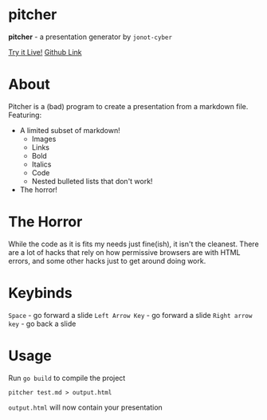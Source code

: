 # pitcher

**pitcher** - a presentation generator by `jonot-cyber`

[Try it Live!](https://jonot.me/pitcher)
[Github Link](https://github.com/jonot-cyber/pitcher)

# About

Pitcher is a (bad) program to create a presentation from a markdown file. Featuring:

- A limited subset of markdown!
  - Images
  - Links
  - Bold
  - Italics
  - Code
  - Nested bulleted lists that don't work!
- The horror!

# The Horror

While the code as it is fits my needs just fine(ish), it isn't the cleanest. There are a lot of hacks that rely on how permissive browsers are with HTML errors, and some other hacks just to get around doing work.

# Keybinds

`Space` - go forward a slide
`Left Arrow Key` - go forward a slide
`Right arrow key` - go back a slide

# Usage

Run `go build` to compile the project

`pitcher test.md > output.html`

`output.html` will now contain your presentation
